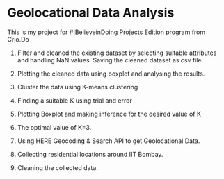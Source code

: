 # Geolocational Data Analysis

This is my project for #IBelieveinDoing Projects Edition program from Crio.Do

1) Filter and cleaned the existing dataset by selecting suitable attributes and handling NaN values. Saving the cleaned dataset as csv file.
   
2) Plotting the cleaned data using boxplot and analysing the results.

3) Cluster the data using K-means clustering

4) Finding a suitable K using trial and error

5) Plotting Boxplot and making inference for the desired value of K

6) The optimal value of K=3.

7) Using  HERE Geocoding & Search API to get Geolocational Data.

8) Collecting residential locations around IIT Bombay.

9) Cleaning the collected data.

